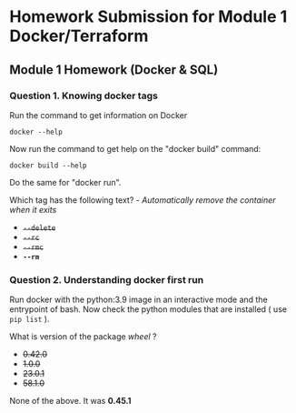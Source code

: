 # Homework Submission for Module 1 Docker/Terraform

## Module 1 Homework (Docker & SQL)

### Question 1. Knowing docker tags

Run the command to get information on Docker 

```docker --help```

Now run the command to get help on the "docker build" command:

```docker build --help```

Do the same for "docker run".

Which tag has the following text? - *Automatically remove the container when it exits* 

- ~~`--delete`~~
- ~~`--rc`~~
- ~~`--rmc`~~
- __`--rm`__


### Question 2. Understanding docker first run 

Run docker with the python:3.9 image in an interactive mode and the entrypoint of bash.
Now check the python modules that are installed ( use ```pip list``` ). 

What is version of the package *wheel* ?

- ~~0.42.0~~
- ~~1.0.0~~
- ~~23.0.1~~
- ~~58.1.0~~

None of the above. It was __0.45.1__